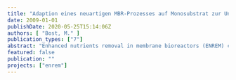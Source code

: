 ```yaml
---
title: "Adaption eines neuartigen MBR-Prozesses auf Monosubstrat zur Untersuchung des mikrobiologischen Stoffwechsels mittels in-vivo C-MNR"
date: 2009-01-01
publishDate: 2020-05-25T15:14:06Z
authors: [ "Bost, M." ]
publication_types: ["7"]
abstract: "Enhanced nutrients removal in membrane bioreactors (ENREM) combines enhanced biological phosphorus removal (EBPR), post-denitrification without additional carbon supply, and membrane filtration in a relatively compact wastewater treatment process [Gnirss et al. 2003]. Since 2006, a demonstration plant of 10 m³ is serving a peripheral area of Berlin to treat the wastewater of about 250 people, following an anaerobic – aerobic – anoxic process scheme [Gnirss et al. 2008]. Post-denitrification without additional carbon supply is quite uncommon because the lack of carbon as electron donor usually results in low endogenous denitrification rates (DNR) below 0.6 mgNO3-N/(goTS h), leading to larger reactor volumes and thus higher investment costs [Kujawa & Klapwijk 1999]. In contrast to that, the ENREM process showed enhanced denitrification rates of 1-2 mgNO3-N/(goTS h), raising the question which carbon source is used to obtain these rates [Adam 2004; Lesjean et al. 2005; Vocks et al. 2005]. To address this question, several batch experiments were conducted using acetate as reactor feed, which is completely consumed by the biomass within the anaerobic phase. These experiments ruled out soluble carbon sources such as extracellular polymeric substances (EPS), lysis/hydrolysis products, or adsorption of acetate [Vocks et al. 2005; Bracklow et al. 2007]. The analysis of polyhydroxyalkanoates (PHAs) and glycogen as intracellular carbon storage compounds typical for EBPR systems showed no clear trend for the anoxic phase. Furthermore, the results showed a carbon recovery rate for the anaerobic phase of only 50-70 %, accounting for PHAs, glycogen, carbon dioxide, soluble COD, and acetate. The experiments also showed that the DNR can be increased by adding higher acetate dosages at the beginning of the process [Nicke 2005; Baumer 2006; Stüber 2007]. These observations led to the assumption that an unknown intracellular carbon storage compound might be formed during the anaerobic phase which serves as carbon source for enhanced denitrification [Lesjean et al. 2008; Vocks 2008]. This study was conducted to prove the theory of an unknown intracellular carbon storage compound used for enhanced denitrification and to identify this compound. In-vivo nuclear magnetic resonance spectroscopy (NMR) has proven to be an adequate tool to analyse metabolic pathways of microorganisms and to identify also unknown compounds [Pereira et al. 1996; Maurer et al. 1997; Jeon & Park 2000; Lemos et al. 2003]. However, NMR requires the use of a single carbon source (monosubstrate) which can be labelled by 13C isotopes. Hence, this study included the adaption of the ENREM process to acetate as monosubstrate in lab scale. A 6 L sequencing batch membrane bioreactor (SBMBR) was inoculated with sludge from the ENREM demonstration plant and stepwise adapted to acetate as single carbon source. The reactor was operated successfully for a period of 190 days and showed phosphorus and nitrogen dynamics typical for the ENREM process. Furthermore, carbon mass balances showed the same recovery rates of 50-70 % like in previous studies, and fluorescence in-situ hybridisation (FISH) showed a high abundance of phosphorus accumulating organisms (PAOs), thus indicating a successful adaption of all ENREM process characteristics to monosubstrate. The continuous long-term operation with a readily biodegradable monosubstrate rules out the presence of slowly biodegradable COD (sbCOD) as carbon source for denitrification."
featured: false
publication: ""
projects: ["enrem"]
---
```


